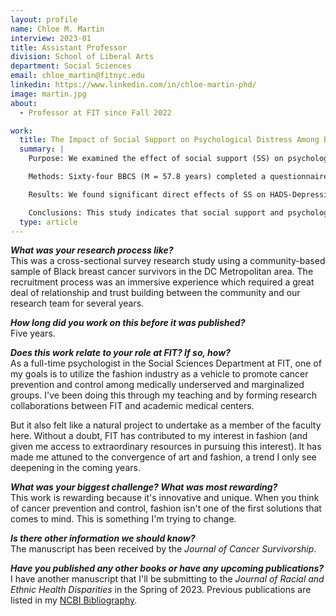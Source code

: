 ```yaml
---
layout: profile
name: Chloe M. Martin
interview: 2023-01
title: Assistant Professor
division: School of Liberal Arts
department: Social Sciences
email: chloe_martin@fitnyc.edu
linkedin: https://www.linkedin.com/in/chloe-martin-phd/
image: martin.jpg
about:
  - Professor at FIT since Fall 2022

work:
  title: The Impact of Social Support on Psychological Distress Among Black Breast Cancer Survivors
  summary: |
    Purpose: We examined the effect of social support (SS) on psychological distress among Black breast cancer survivors (BBCS).

    Methods: Sixty-four BBCS (M = 57.8 years) completed a questionnaire assessing socio-demographic/clinical characteristics, psychological distress (Hospital Anxiety and Depression Scale), and social support (Duke-UNC Functional Social Support Questionnaire).

    Results: We found significant direct effects of SS on HADS-Depression (direct effect= -1.20, SE =.34, p < .001) and HADS-Anxiety (direct effect = -1.63, SE =.44, p < .001).

    Conclusions: This study indicates that social support and psychological distress play an important role in well-being of BBCS. This study underscores the value of assessing breast cancer survivors’ social support needs when devising survivorship care plans.
  type: article
---
```

***What was your research process like?***  
This was a cross-sectional survey research study using a community-based sample of Black breast cancer survivors in the DC Metropolitan area. The recruitment process was an immersive experience which required a great deal of relationship and trust building between the community and our research team for several years. 

***How long did you work on this before it was published?***  
Five years.

***Does this work relate to your role at FIT? If so, how?***  
As a full-time psychologist in the Social Sciences Department at FIT, one of my goals is to utilize the fashion industry as a vehicle to promote cancer prevention and control among medically underserved and marginalized groups.  I've been doing this through my teaching and by forming research collaborations between FIT and academic medical centers. 

But it also felt like a natural project to undertake as a member of the faculty here. Without a doubt, FIT has contributed to my interest in fashion (and given me access to extraordinary resources in pursuing this interest). It has made me attuned to the convergence of art and fashion, a trend I only see deepening in the coming years.

***What was your biggest challenge? What was most rewarding?***  
This work is rewarding because it's innovative and unique. When you think of cancer prevention and control, fashion isn't one of the first solutions that comes to mind. This is something I'm trying to change. 

***Is there other information we should know?***  
The manuscript has been received by the _Journal of Cancer Survivorship_.   

***Have you published any other books or have any upcoming publications?***  
I have another manuscript that I'll be submitting to the _Journal of Racial and Ethnic Health Disparities_ in the Spring of 2023. Previous publications are listed in my [NCBI Bibliography](https://www.ncbi.nlm.nih.gov/myncbi/1ne1lkhF3iBwiH/bibliography/public/).
